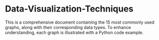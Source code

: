 # Data-Visualization-Techniques
This is a comprehensive document containing the 15 most commonly used graphs, along with their corresponding data types. To enhance understanding, each graph is illustrated with a Python code example.
